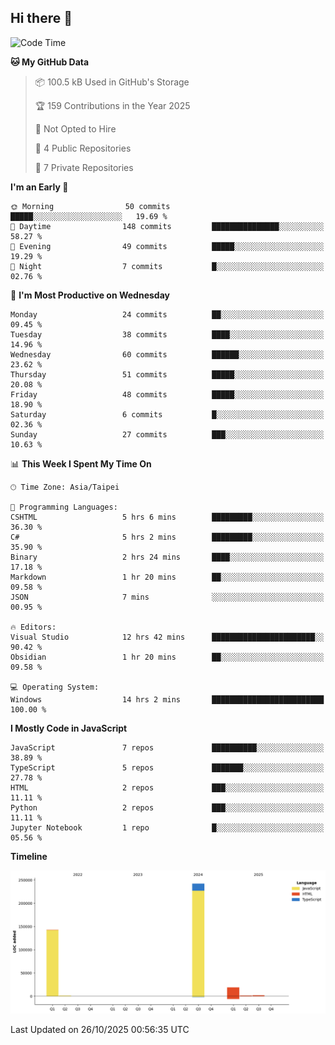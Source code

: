 ## Hi there 👋

<!--
**Latisha19/Latisha19** is a ✨ _special_ ✨ repository because its `README.md` (this file) appears on your GitHub profile.

Here are some ideas to get you started:

- 🔭 I’m currently working on ...
- 🌱 I’m currently learning ...
- 👯 I’m looking to collaborate on ...
- 🤔 I’m looking for help with ...
- 💬 Ask me about ...
- 📫 How to reach me: ...
- 😄 Pronouns: ...
- ⚡ Fun fact: ...
-->

<!--START_SECTION:waka-->
![Code Time](http://img.shields.io/badge/Code%20Time-1%2C909%20hrs%2023%20mins-blue)

**🐱 My GitHub Data** 

> 📦 100.5 kB Used in GitHub's Storage 
 > 
> 🏆 159 Contributions in the Year 2025
 > 
> 🚫 Not Opted to Hire
 > 
> 📜 4 Public Repositories 
 > 
> 🔑 7 Private Repositories 
 > 
**I'm an Early 🐤** 

```text
🌞 Morning                50 commits          █████░░░░░░░░░░░░░░░░░░░░   19.69 % 
🌆 Daytime                148 commits         ███████████████░░░░░░░░░░   58.27 % 
🌃 Evening                49 commits          █████░░░░░░░░░░░░░░░░░░░░   19.29 % 
🌙 Night                  7 commits           █░░░░░░░░░░░░░░░░░░░░░░░░   02.76 % 
```
📅 **I'm Most Productive on Wednesday** 

```text
Monday                   24 commits          ██░░░░░░░░░░░░░░░░░░░░░░░   09.45 % 
Tuesday                  38 commits          ████░░░░░░░░░░░░░░░░░░░░░   14.96 % 
Wednesday                60 commits          ██████░░░░░░░░░░░░░░░░░░░   23.62 % 
Thursday                 51 commits          █████░░░░░░░░░░░░░░░░░░░░   20.08 % 
Friday                   48 commits          █████░░░░░░░░░░░░░░░░░░░░   18.90 % 
Saturday                 6 commits           █░░░░░░░░░░░░░░░░░░░░░░░░   02.36 % 
Sunday                   27 commits          ███░░░░░░░░░░░░░░░░░░░░░░   10.63 % 
```


📊 **This Week I Spent My Time On** 

```text
🕑︎ Time Zone: Asia/Taipei

💬 Programming Languages: 
CSHTML                   5 hrs 6 mins        █████████░░░░░░░░░░░░░░░░   36.30 % 
C#                       5 hrs 2 mins        █████████░░░░░░░░░░░░░░░░   35.90 % 
Binary                   2 hrs 24 mins       ████░░░░░░░░░░░░░░░░░░░░░   17.18 % 
Markdown                 1 hr 20 mins        ██░░░░░░░░░░░░░░░░░░░░░░░   09.58 % 
JSON                     7 mins              ░░░░░░░░░░░░░░░░░░░░░░░░░   00.95 % 

🔥 Editors: 
Visual Studio            12 hrs 42 mins      ███████████████████████░░   90.42 % 
Obsidian                 1 hr 20 mins        ██░░░░░░░░░░░░░░░░░░░░░░░   09.58 % 

💻 Operating System: 
Windows                  14 hrs 2 mins       █████████████████████████   100.00 % 
```

**I Mostly Code in JavaScript** 

```text
JavaScript               7 repos             ██████████░░░░░░░░░░░░░░░   38.89 % 
TypeScript               5 repos             ███████░░░░░░░░░░░░░░░░░░   27.78 % 
HTML                     2 repos             ███░░░░░░░░░░░░░░░░░░░░░░   11.11 % 
Python                   2 repos             ███░░░░░░░░░░░░░░░░░░░░░░   11.11 % 
Jupyter Notebook         1 repo              █░░░░░░░░░░░░░░░░░░░░░░░░   05.56 % 
```



**Timeline**

![Lines of Code chart](https://raw.githubusercontent.com/Latisha19/Latisha19/main/assets/bar_graph.png)


 Last Updated on 26/10/2025 00:56:35 UTC
<!--END_SECTION:waka-->

